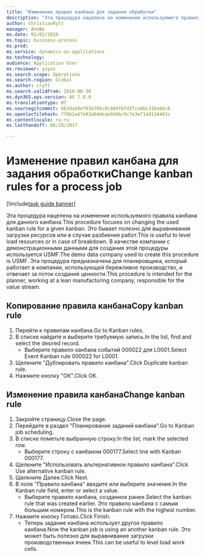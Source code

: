 ```yaml
--- 
title: "Изменение правил канбана для задания обработки"
description: "Эта процедура нацелена на изменение используемого правила канбана для данного канбана."
author: ChristianRytt
manager: AnnBe
ms.date: 03/02/2016
ms.topic: business-process
ms.prod: 
ms.service: dynamics-ax-applications
ms.technology: 
audience: Application User
ms.reviewer: yuyus
ms.search.scope: Operations
ms.search.region: Global
ms.author: crytt
ms.search.validFrom: 2016-06-30
ms.dyn365.ops.version: AX 7.0.0
ms.translationtype: HT
ms.sourcegitcommit: 663da58ef01b705c0c984fbfd3fce8bc31be04c6
ms.openlocfilehash: 7f8b2a67e03a64deae9d4bc9c7e3e714d134443c
ms.contentlocale: ru-ru
ms.lasthandoff: 08/29/2017

---
```

# <a name="change-kanban-rules-for-a-process-job"></a><span data-ttu-id="219a8-103">Изменение правил канбана для задания обработки</span><span class="sxs-lookup"><span data-stu-id="219a8-103">Change kanban rules for a process job</span></span>

[!include[task guide banner](../../includes/task-guide-banner.md)]

<span data-ttu-id="219a8-104">Эта процедура нацелена на изменение используемого правила канбана для данного канбана.</span><span class="sxs-lookup"><span data-stu-id="219a8-104">This procedure focuses on changing the used kanban rule for a given kanban.</span></span> <span data-ttu-id="219a8-105">Это бывает полезно для выравнивания загрузки ресурсов или в случае разбиения работ.</span><span class="sxs-lookup"><span data-stu-id="219a8-105">This is useful to level load resources or in case of breakdown.</span></span> <span data-ttu-id="219a8-106">В качестве компании с демонстрационными данными для создания этой процедуры используется USMF.</span><span class="sxs-lookup"><span data-stu-id="219a8-106">The demo data company used to create this procedure is USMF.</span></span> <span data-ttu-id="219a8-107">Эта процедура предназначена для планировщика, который работает в компании, использующей бережливое производство, и отвечает за поток создания ценности.</span><span class="sxs-lookup"><span data-stu-id="219a8-107">This procedure is intended for the planner, working at a lean manufacturing company, responsible for the value stream.</span></span>


## <a name="copy-kanban-rule"></a><span data-ttu-id="219a8-108">Копирование правила канбана</span><span class="sxs-lookup"><span data-stu-id="219a8-108">Copy kanban rule</span></span>
1. <span data-ttu-id="219a8-109">Перейти к правилам канбана.</span><span class="sxs-lookup"><span data-stu-id="219a8-109">Go to Kanban rules.</span></span>
2. <span data-ttu-id="219a8-110">В списке найдите и выберите требуемую запись.</span><span class="sxs-lookup"><span data-stu-id="219a8-110">In the list, find and select the desired record.</span></span>
    * <span data-ttu-id="219a8-111">Выберите правило канбана событий 000022 для L0001.</span><span class="sxs-lookup"><span data-stu-id="219a8-111">Select Event Kanban rule 000022 for L0001.</span></span>  
3. <span data-ttu-id="219a8-112">Щелкните "Дублировать правило канбана".</span><span class="sxs-lookup"><span data-stu-id="219a8-112">Click Duplicate kanban rule.</span></span>
4. <span data-ttu-id="219a8-113">Нажмите кнопку "OК".</span><span class="sxs-lookup"><span data-stu-id="219a8-113">Click OK.</span></span>

## <a name="change-kanban-rule"></a><span data-ttu-id="219a8-114">Изменение правила канбана</span><span class="sxs-lookup"><span data-stu-id="219a8-114">Change kanban rule</span></span>
1. <span data-ttu-id="219a8-115">Закройте страницу.</span><span class="sxs-lookup"><span data-stu-id="219a8-115">Close the page.</span></span>
2. <span data-ttu-id="219a8-116">Перейдите в раздел "Планирование заданий канбана".</span><span class="sxs-lookup"><span data-stu-id="219a8-116">Go to Kanban job scheduling.</span></span>
3. <span data-ttu-id="219a8-117">В списке пометьте выбранную строку.</span><span class="sxs-lookup"><span data-stu-id="219a8-117">In the list, mark the selected row.</span></span>
    * <span data-ttu-id="219a8-118">Выберите строку с канбаном 000177.</span><span class="sxs-lookup"><span data-stu-id="219a8-118">Select line with Kanban 000177.</span></span>  
4. <span data-ttu-id="219a8-119">Щелкните "Использовать альтернативное правило канбана".</span><span class="sxs-lookup"><span data-stu-id="219a8-119">Click Use alternative kanban rule.</span></span>
5. <span data-ttu-id="219a8-120">Щелкните Далее.</span><span class="sxs-lookup"><span data-stu-id="219a8-120">Click Next.</span></span>
6. <span data-ttu-id="219a8-121">В поле "Правило канбана" введите или выберите значение.</span><span class="sxs-lookup"><span data-stu-id="219a8-121">In the Kanban rule field, enter or select a value.</span></span>
    * <span data-ttu-id="219a8-122">Выберите правило канбана, созданное ранее.</span><span class="sxs-lookup"><span data-stu-id="219a8-122">Select the kanban rule that was created earlier.</span></span> <span data-ttu-id="219a8-123">Это правило канбана с самым большим номером.</span><span class="sxs-lookup"><span data-stu-id="219a8-123">This is the kanban rule with the highest number.</span></span>  
7. <span data-ttu-id="219a8-124">Нажмите кнопку Готово.</span><span class="sxs-lookup"><span data-stu-id="219a8-124">Click Finish.</span></span>
    * <span data-ttu-id="219a8-125">Теперь задание канбана использует другое правило канбана.</span><span class="sxs-lookup"><span data-stu-id="219a8-125">Now the kanban job is using an another kanban rule.</span></span> <span data-ttu-id="219a8-126">Это может быть полезно для выравнивание загрузки производственных ячеек.</span><span class="sxs-lookup"><span data-stu-id="219a8-126">This can be useful to level load work cells.</span></span>  


